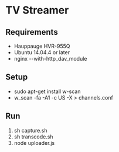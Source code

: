 # TV Streamer

## Requirements
- Hauppauge HVR-955Q
- Ubuntu 14.04.4 or later
- nginx --with-http_dav_module

## Setup
- sudo apt-get install w-scan
- w_scan -fa -A1 -c US -X > channels.conf

## Run
1. sh capture.sh
2. sh transcode.sh
3. node uploader.js
